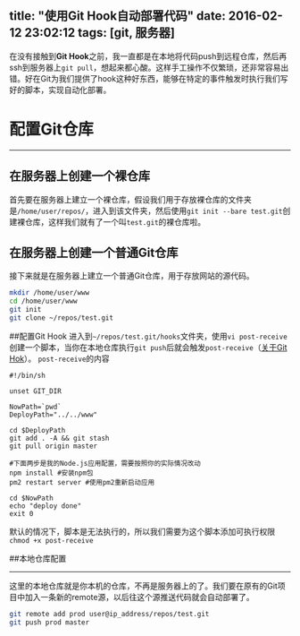 title: "使用Git Hook自动部署代码"
date: 2016-02-12 23:02:12
tags: [git, 服务器]
---

在没有接触到**Git Hook**之前，我一直都是在本地将代码push到远程仓库，然后再ssh到服务器上`git pull`，想起来都心酸。这样手工操作不仅繁琐，还非常容易出错。好在Git为我们提供了hook这种好东西，能够在特定的事件触发时执行我们写好的脚本，实现自动化部署。
<!--more-->

# 配置Git仓库


----------
## 在服务器上创建一个裸仓库

首先要在服务器上建立一个裸仓库，假设我们用于存放裸仓库的文件夹是`/home/user/repos/`，进入到该文件夹，然后使用`git init --bare test.git`创建裸仓库，这样我们就有了一个叫`test.git`的裸仓库啦。

## 在服务器上创建一个普通Git仓库
接下来就是在服务器上建立一个普通Git仓库，用于存放网站的源代码。
```bash
mkdir /home/user/www
cd /home/user/www
git init
git clone ~/repos/test.git
```
##配置Git Hook
进入到`~/repos/test.git/hooks`文件夹，使用`vi post-receive`创建一个脚本，当你在本地仓库执行`git push`后就会触发`post-receive`（[关于Git Hok][1]）。
`post-receive`的内容
```
#!/bin/sh

unset GIT_DIR

NowPath=`pwd`
DeployPath="../../www"

cd $DeployPath
git add . -A && git stash
git pull origin master

#下面两步是我的Node.js应用配置，需要按照你的实际情况改动
npm install #安装npm包
pm2 restart server #使用pm2重新启动应用

cd $NowPath
echo "deploy done"
exit 0
```
默认的情况下，脚本是无法执行的，所以我们需要为这个脚本添加可执行权限
`chmod +x post-receive`

##本地仓库配置


----------


这里的本地仓库就是你本机的仓库，不再是服务器上的了。我们要在原有的Git项目中加入一条新的remote源，以后往这个源推送代码就会自动部署了。
```bash
git remote add prod user@ip_address/repos/test.git
git push prod master
```


  [1]: https://git-scm.com/book/zh/v1/%E8%87%AA%E5%AE%9A%E4%B9%89-Git-Git%E6%8C%82%E9%92%A9